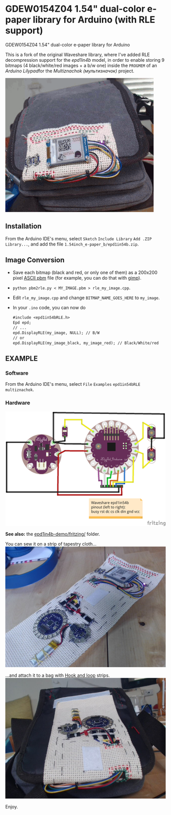 # GDEW0154Z04 1.54" dual-color e-paper library for Arduino (with RLE support)
GDEW0154Z04 1.54" dual-color e-paper library for Arduino

This is a fork of the original Waveshare library, where I've added RLE decompression support for the *epd1in4b* model, in order to enable storing 9 bitmaps (4 black/white/red images + a b/w one) inside the `PROGMEM` of an *Arduino Lilypad*for the *Multiznachok (мультизначок)* project.

![Bag with Multiznachock (мультизначок)](doc-images/multiznachok.gif)

## Installation
From the Arduino IDE's menu, select `Sketch` `Include Library` `Add .ZIP Library...`, and add the file `1.54inch_e-paper_b/epd1in54b.zip`.

## Image Conversion

* Save each bitmap (black and red, or only one of them) as a 200x200 pixel [ASCII pbm](https://en.wikipedia.org/wiki/Netpbm_format#PBM_example) file (for example, you can do that with [gimp](https://www.gimp.org/)).
* `python pbm2rle.py < MY_IMAGE.pbm > rle_my_image.cpp`.
* Edit `rle_my_image.cpp` and change `BITMAP_NAME_GOES_HERE` to `my_image`.
* In your `.ino` code, you can now do

  ```
  #include <epd1in54bRLE.h>
  Epd epd;
  // ...
  epd.DisplayRLE(my_image, NULL); // B/W
  // or
  epd.DisplayRLE(my_image_black, my_image_red); // Black/White/red

  ``` 

## EXAMPLE

### Software
From the Arduino IDE's menu, select `File` `Examples` `epd1in54bRLE` `multiznachok`.

### Hardware

!["Breadboard" (you know what I mean 😉)](libraries/examples/multiznachok/fritzing/multiznachok_bb.png)

**See also:** the [epd1in4b-demo/fritzing/](libraries/examples/multiznachok/fritzing) folder.

You can sew it on a strip of tapestry cloth...
![In real life](doc-images/mz-bare.jpg)

...and attach it to a bag with [Hook and loop](https://en.wikipedia.org/wiki/Hook_and_loop_fastener) strips.
![Mounted on bag](doc-images/mz-inside-bag.jpg)

Enjoy.
